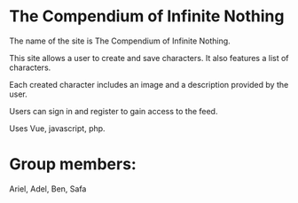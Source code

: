 # The Compendium of Infinite Nothing
The name of the site is The Compendium of Infinite Nothing.

This site allows a user to create and save characters. It also features a list of characters.

Each created character includes an image and a description provided by the user.

Users can sign in and register to gain access to the feed.

Uses Vue, javascript, php.

# Group members:
Ariel,
Adel,
Ben,
Safa
